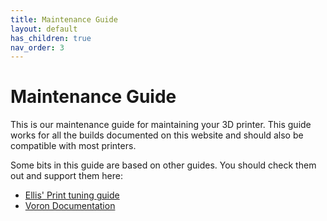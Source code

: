 ```yaml
---
title: Maintenance Guide
layout: default
has_children: true
nav_order: 3
---
```


# Maintenance Guide

This is our maintenance guide for maintaining your 3D printer. This guide works for all the builds documented on this website and should also be compatible with most printers.

Some bits in this guide are based on other guides. You should check them out and support them here:
- [Ellis' Print tuning guide](https://ellis3dp.com/Print-Tuning-Guide/)
- [Voron Documentation](https://docs.vorondesign.com/tuning/)